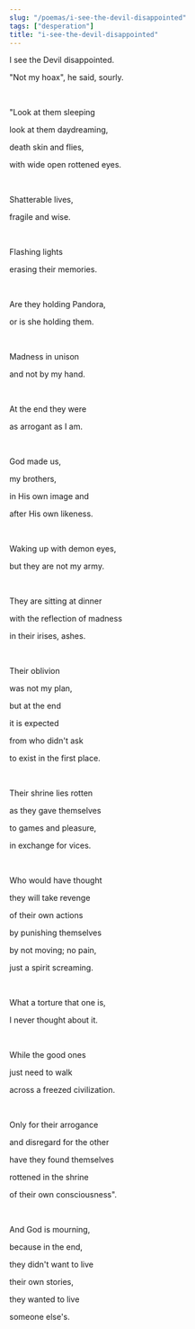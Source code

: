 ```yaml
---
slug: "/poemas/i-see-the-devil-disappointed"
tags: ["desperation"]
title: "i-see-the-devil-disappointed"
---
```

I see the Devil disappointed.

"Not my hoax", he said, sourly.

&nbsp;

"Look at them sleeping

look at them daydreaming,

death skin and flies,

with wide open rottened eyes.

&nbsp;

Shatterable lives,

fragile and wise.

&nbsp;

Flashing lights

erasing their memories.

&nbsp;

Are they holding Pandora,

or is she holding them.

&nbsp;

Madness in unison

and not by my hand.

&nbsp;

At the end they were

as arrogant as I am.

&nbsp;

God made us,

my brothers,

in His own image and

after His own likeness.

&nbsp;

Waking up with demon eyes,

but they are not my army.

&nbsp;

They are sitting at dinner

with the reflection of madness

in their irises, ashes.

&nbsp;

Their oblivion

was not my plan,

but at the end

it is expected

from who didn't ask

to exist in the first place.

&nbsp;

Their shrine lies rotten

as they gave themselves

to games and pleasure,

in exchange for vices.

&nbsp;

Who would have thought

they will take revenge

of their own actions

by punishing themselves

by not moving; no pain,

just a spirit screaming.

&nbsp;

What a torture that one is,

I never thought about it.

&nbsp;

While the good ones

just need to walk

across a freezed civilization.

&nbsp;

Only for their arrogance

and disregard for the other

have they found themselves

rottened in the shrine

of their own consciousness".

&nbsp;

And God is mourning,

because in the end,

they didn't want to live

their own stories,

they wanted to live

someone else's.